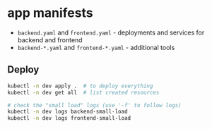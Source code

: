 # app manifests

- `backend.yaml` and `frontend.yaml` - deployments and services for backend and frontend
- `backend-*.yaml` and `frontend-*.yaml` - additional tools

## Deploy

```bash
kubectl -n dev apply .  # to deploy everything
kubectl -n dev get all  # list created resources

# check the "small load" logs (use '-f' to follow logs)
kubectl -n dev logs backend-small-load
kubectl -n dev logs frontend-small-load
```
